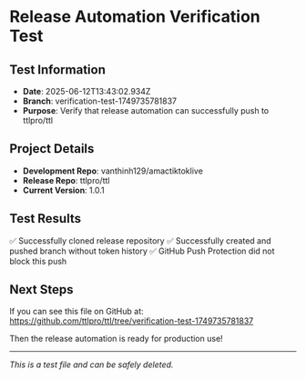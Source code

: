 # Release Automation Verification Test

## Test Information
- **Date**: 2025-06-12T13:43:02.934Z
- **Branch**: verification-test-1749735781837
- **Purpose**: Verify that release automation can successfully push to ttlpro/ttl

## Project Details
- **Development Repo**: vanthinh129/amactiktoklive
- **Release Repo**: ttlpro/ttl
- **Current Version**: 1.0.1

## Test Results
✅ Successfully cloned release repository
✅ Successfully created and pushed branch without token history
✅ GitHub Push Protection did not block this push

## Next Steps
If you can see this file on GitHub at:
https://github.com/ttlpro/ttl/tree/verification-test-1749735781837

Then the release automation is ready for production use!

---
*This is a test file and can be safely deleted.*
